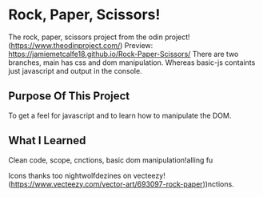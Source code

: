 # Rock, Paper, Scissors!
The rock, paper, scissors project from the odin project! (https://www.theodinproject.com/)
Preview: https://jamiemetcalfe18.github.io/Rock-Paper-Scissors/
There are two branches, main has css and dom manipulation. Whereas basic-js containts just javascript and output in the console.

## Purpose Of This Project
To get a feel for javascript and to learn how to manipulate the DOM.

## What I Learned
Clean code, scope, cnctions, basic dom manipulation!alling fu

Icons thanks too nightwolfdezines on vecteezy!
(https://www.vecteezy.com/vector-art/693097-rock-paper))nctions.

